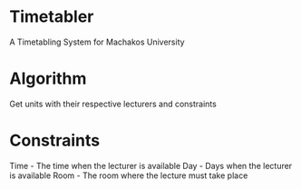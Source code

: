 # Timetabler
 A Timetabling System for Machakos University
# Algorithm
Get units with their respective lecturers and constraints
# Constraints
Time - The time when the lecturer is available
Day - Days when the lecturer is available
Room - The room where the lecture must take place
